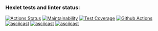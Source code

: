 ### Hexlet tests and linter status:
[![Actions Status](https://github.com/bril95/frontend-project-46/workflows/hexlet-check/badge.svg)](https://github.com/bril95/frontend-project-46/actions)
[![Maintainability](https://api.codeclimate.com/v1/badges/0f9ac8ad18be74906262/maintainability)](https://codeclimate.com/github/bril95/frontend-project-46/maintainability)
[![Test Coverage](https://api.codeclimate.com/v1/badges/0f9ac8ad18be74906262/test_coverage)](https://codeclimate.com/github/bril95/frontend-project-46/test_coverage)
[![Github Actions](https://github.com/bril95/frontend-project-46/actions/workflows/steps.yml/badge.svg)]()
[![asciicast](https://asciinema.org/a/kYLZmgyVkfO1dVQ1vyrWq4YrI.svg)](https://asciinema.org/a/kYLZmgyVkfO1dVQ1vyrWq4YrI)
[![asciicast](https://asciinema.org/a/22yH9ZKxK2i2MVwXxNK3TIo0V.svg)](https://asciinema.org/a/22yH9ZKxK2i2MVwXxNK3TIo0V)
[![asciicast](https://asciinema.org/a/K5XSoUNMEpLBAtoNQiw8e41De.svg)](https://asciinema.org/a/K5XSoUNMEpLBAtoNQiw8e41De)